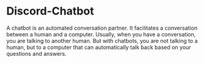 # Discord-Chatbot
A chatbot is an automated conversation partner. It facilitates a conversation between a human and a computer. Usually, when you have a conversation, you are talking to another human. But with chatbots, you are not talking to a human, but to a computer that can automatically talk back based on your questions and answers.
